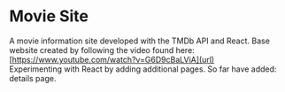 # Movie Site

A movie information site developed with the TMDb API and React. Base website created by following the video found here: [https://www.youtube.com/watch?v=G6D9cBaLViA](url)  
Experimenting with React by adding additional pages. So far have added: details page.




